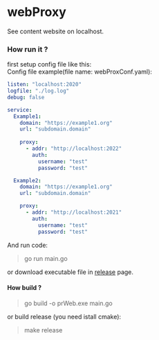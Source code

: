 # webProxy

See content website on localhost.

### How run it ?
first setup config file like this:  
Config file example(file name: webProxConf.yaml):
```yaml
listen: "localhost:2020"
logfile: "./log.log"
debug: false

service:
  Example1:
    domain: "https://example1.org"
    url: "subdomain.domain"
    
    proxy:
      - addr: "http://localhost:2022"
        auth: 
          username: "test"
          password: "test"

  Example2:
    domain: "https://example1.org"
    url: "subdomain.domain"

    proxy:
      - addr: "http://localhost:2021"
        auth: 
          username: "test"
          password: "test"
```

And run code:
> go run main.go

or download executable file in [release](https://github.com/NoobforAl/webProxy/releases/tag/v0.1.0) page.

#### How build ?
> go build -o prWeb.exe main.go

or build release (you need istall cmake):
> make release 
